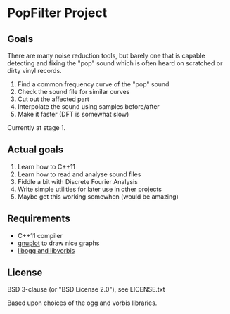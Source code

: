 # PopFilter Project

## Goals

There are many noise reduction tools, but barely one that is capable detecting and
fixing the "pop" sound which is often heard on scratched or dirty vinyl records.

1. Find a common frequency curve of the "pop" sound
2. Check the sound file for similar curves
3. Cut out the affected part
4. Interpolate the sound using samples before/after
5. Make it faster (DFT is somewhat slow)

Currently at stage 1.


## Actual goals

1. Learn how to C++11
2. Learn how to read and analyse sound files
3. Fiddle a bit with Discrete Fourier Analysis
4. Write simple utilities for later use in other projects
5. Maybe get this working somewhen (would be amazing)


## Requirements

- C++11 compiler
- [gnuplot](http://www.gnuplot.info/) to draw nice graphs
- [libogg and libvorbis](https://xiph.org/)


## License

BSD 3-clause (or "BSD License 2.0"), see LICENSE.txt

Based upon choices of the ogg and vorbis libraries.
